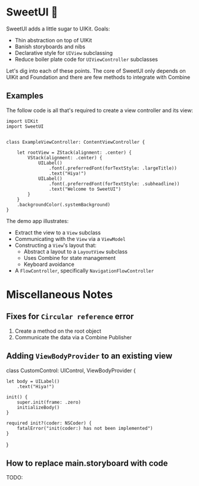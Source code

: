 # SweetUI 🍬

SweetUI adds a little sugar to UIKit. Goals:

- Thin abstraction on top of UIKit
- Banish storyboards and nibs
- Declarative style for `UIView` subclassing 
- Reduce boiler plate code for `UIViewController` subclasses

Let's dig into each of these points. The core of SweetUI only depends on UIKit and Foundation and there are few methods to integrate with Combine


## Examples

The follow code is all that's required to create a view controller and its view:

```
import UIKit
import SweetUI


class ExampleViewController: ContentViewController {

    let rootView = ZStack(alignment: .center) {
        VStack(alignment: .center) {
            UILabel()
                .font(.preferredFont(forTextStyle: .largeTitle))
                .text("Hiya!")
            UILabel()
                .font(.preferredFont(forTextStyle: .subheadline))
                .text("Welcome to SweetUI")
        }
    }
    .backgroundColor(.systemBackground)
}
``` 

The demo app illustrates:
- Extract the view to a `View` subclass
- Communicating with the `View` via a `ViewModel` 
- Constructing a `View`'s layout that:
    - Abstract a layout to a `LayoutView` subclass
    - Uses Combine for state management
    - Keyboard avoidance
- A `FlowController`, specifically `NavigationFlowController`  



# Miscellaneous Notes

## Fixes for `Circular reference` error

1. Create a method on the root object
2. Communicate the data via a Combine Publisher


## Adding `ViewBodyProvider` to an existing view

class CustomControl: UIControl, ViewBodyProvider {

    let body = UILabel()
        .text("Hiya!")

    init() {
        super.init(frame: .zero)
        initializeBody()
    }

    required init?(coder: NSCoder) {
        fatalError("init(coder:) has not been implemented")
    }
}


## How to replace main.storyboard with code

TODO: 
